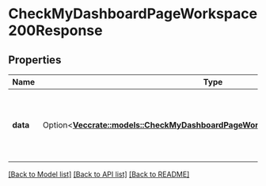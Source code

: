 # CheckMyDashboardPageWorkspace200Response

## Properties

Name | Type | Description | Notes
------------ | ------------- | ------------- | -------------
**data** | Option<[**Vec<crate::models::CheckMyDashboardPageWorkspace200ResponseDataInner>**](checkMyDashboardPageWorkspace_200_response_data_inner.md)> | The workspace data which is added to one of mine dashboard pages. | [optional]

[[Back to Model list]](../README.md#documentation-for-models) [[Back to API list]](../README.md#documentation-for-api-endpoints) [[Back to README]](../README.md)


